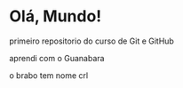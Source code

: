 # Olá, Mundo!
primeiro repositorio do curso de Git e GitHub 
 
 aprendi com o Guanabara

o brabo tem nome crl

